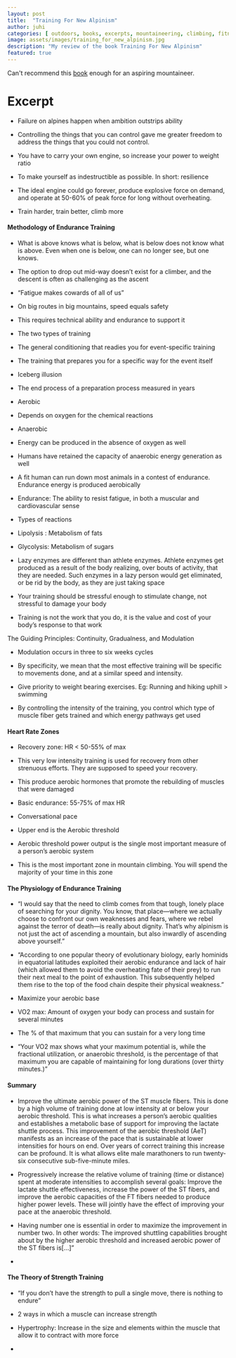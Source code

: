 ```yaml
---
layout: post
title:  "Training For New Alpinism"
author: juhi
categories: [ outdoors, books, excerpts, mountaineering, climbing, fitness]
image: assets/images/training_for_new_alpinism.jpg
description: "My review of the book Training For New Alpinism"
featured: true
---
```


Can't recommend this [book](https://www.goodreads.com/book/show/18342422-training-for-the-new-alpinism) enough for an aspiring mountaineer.

# Excerpt

-   Failure on alpines happen when ambition outstrips ability
    
-   Controlling the things that you can control gave me greater freedom to address the things that you could not control.
    
-   You have to carry your own engine, so increase your power to weight ratio
    
-   To make yourself as indestructible as possible. In short: resilience
    
-   The ideal engine could go forever, produce explosive force on demand, and operate at 50-60% of peak force for long without overheating.
    
-   Train harder, train better, climb more
  

#### Methodology of Endurance Training

-   What is above knows what is below, what is below does not know what is above. Even when one is below, one can no longer see, but one knows.
    
-   The option to drop out mid-way doesn’t exist for a climber, and the descent is often as challenging as the ascent
    
-   “Fatigue makes cowards of all of us”
    
-   On big routes in big mountains, speed equals safety
    
-   This requires technical ability and endurance to support it
    
-   The two types of training
    

-   The general conditioning that readies you for event-specific training
    
-   The training that prepares you for a specific way for the event itself
    

-   Iceberg illusion
    

-   The end process of a preparation process measured in years
    

-   Aerobic
    

-   Depends on oxygen for the chemical reactions
    

-   Anaerobic
    

-   Energy can be produced in the absence of oxygen as well
    

-   Humans have retained the capacity of anaerobic energy generation as well
    
-   A fit human can run down most animals in a contest of endurance. Endurance energy is produced aerobically
    
-   Endurance: The ability to resist fatigue, in both a muscular and cardiovascular sense
    
-   Types of reactions
    

-   Lipolysis : Metabolism of fats
    
-   Glycolysis: Metabolism of sugars
    

-   Lazy enzymes are different than athlete enzymes. Athlete enzymes get produced as a result of the body realizing, over bouts of activity, that they are needed. Such enzymes in a lazy person would get eliminated, or be rid by the body, as they are just taking space
    
-   Your training should be stressful enough to stimulate change, not stressful to damage your body
    
-   Training is not the work that you do, it is the value and cost of your body’s response to that work
    

The Guiding Principles: Continuity, Gradualness, and Modulation

-   Modulation occurs in three to six weeks cycles
    
-   By specificity, we mean that the most effective training will be specific to movements done, and at a similar speed and intensity.
    
-   Give priority to weight bearing exercises. Eg: Running and hiking uphill > swimming
    
-   By controlling the intensity of the training, you control which type of muscle fiber gets trained and which energy pathways get used
    

#### Heart Rate Zones

-   Recovery zone: HR < 50-55% of max
    

-   This very low intensity training is used for recovery from other strenuous efforts. They are supposed to speed your recovery.
    
-   This produce aerobic hormones that promote the rebuilding of muscles that were damaged
    

-   Basic endurance: 55-75% of max HR
    

-   Conversational pace
    
-   Upper end is the Aerobic threshold
    
-   Aerobic threshold power output is the single most important measure of a person’s aerobic system
    
-   This is the most important zone in mountain climbing. You will spend the majority of your time in this zone
    

#### The Physiology of Endurance Training

-   “I would say that the need to climb comes from that tough, lonely place of searching for your dignity. You know, that place—where we actually choose to confront our own weaknesses and fears, where we rebel against the terror of death—is really about dignity. That’s why alpinism is not just the act of ascending a mountain, but also inwardly of ascending above yourself.”
    
-   “According to one popular theory of evolutionary biology, early hominids in equatorial latitudes exploited their aerobic endurance and lack of hair (which allowed them to avoid the overheating fate of their prey) to run their next meal to the point of exhaustion. This subsequently helped them rise to the top of the food chain despite their physical weakness.”
    
-   Maximize your aerobic base
    

-   VO2 max: Amount of oxygen your body can process and sustain for several minutes
    
-   The % of that maximum that you can sustain for a very long time
    
-   “Your VO2 max shows what your maximum potential is, while the fractional utilization, or anaerobic threshold, is the percentage of that maximum you are capable of maintaining for long durations (over thirty minutes.)”
    

#### Summary

-   Improve the ultimate aerobic power of the ST muscle fibers. This is done by a high volume of training done at low intensity at or below your aerobic threshold. This is what increases a person’s aerobic qualities and establishes a metabolic base of support for improving the lactate shuttle process. This improvement of the aerobic threshold (AeT) manifests as an increase of the pace that is sustainable at lower intensities for hours on end. Over years of correct training this increase can be profound. It is what allows elite male marathoners to run twenty-six consecutive sub-five-minute miles.
    
-   Progressively increase the relative volume of training (time or distance) spent at moderate intensities to accomplish several goals: Improve the lactate shuttle effectiveness, increase the power of the ST fibers, and improve the aerobic capacities of the FT fibers needed to produce higher power levels. These will jointly have the effect of improving your pace at the anaerobic threshold.
    
-   Having number one is essential in order to maximize the improvement in number two. In other words: The improved shuttling capabilities brought about by the higher aerobic threshold and increased aerobic power of the ST fibers is[…]”
    
-     
    

#### The Theory of Strength Training

-   “If you don’t have the strength to pull a single move, there is nothing to endure”
    
-   2 ways in which a muscle can increase strength
    

-   Hypertrophy: Increase in the size and elements within the muscle that allow it to contract with more force
    


    
-
